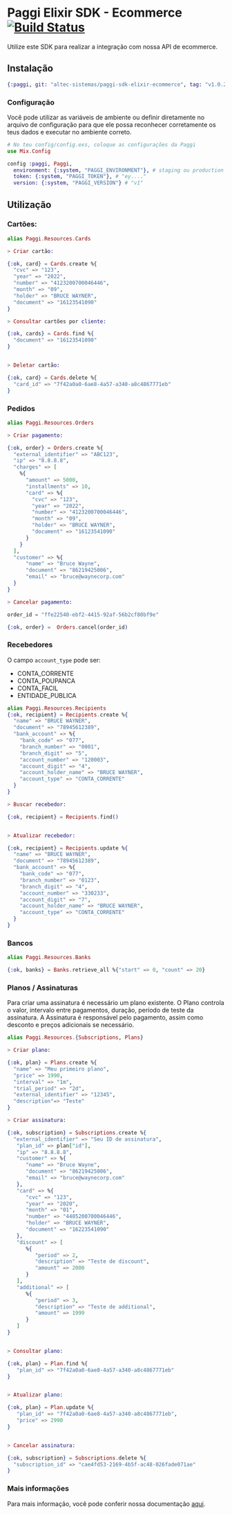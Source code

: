 # Paggi Elixir SDK - Ecommerce [![Build Status](https://drone.altec.ai/api/badges/altec-sistemas/paggi-sdk-elixir-ecommerce/status.svg)](https://drone.altec.ai/altec-sistemas/paggi-sdk-elixir-ecommerce)

Utilize este SDK para realizar a integração com nossa API de ecommerce.

## Instalação

```elixir
{:paggi, git: "altec-sistemas/paggi-sdk-elixir-ecommerce", tag: "v1.0.2"}
```

### Configuração

Você pode utilizar as variáveis de ambiente ou definir diretamente no arquivo de configuração
para que ele possa reconhecer corretamente os teus dados e executar no ambiente correto.

```elixir
# No teu config/config.exs, coloque as configurações da Paggi
use Mix.Config

config :paggi, Paggi,
  environment: {:system, "PAGGI_ENVIRONMENT"}, # staging ou production
  token: {:system, "PAGGI_TOKEN"}, # "ey...."
  version: {:system, "PAGGI_VERSION"} # "v1"
```

## Utilização

### Cartões:

```elixir
alias Paggi.Resources.Cards

> Criar cartão:

{:ok, card} = Cards.create %{
  "cvc" => "123",
  "year" => "2022",
  "number" => "4123200700046446",
  "month" => "09",
  "holder" => "BRUCE WAYNER",
  "document" => "16123541090"
}

> Consultar cartões por cliente:

{:ok, cards} = Cards.find %{
  "document" => "16123541090"
}


> Deletar cartão:

{:ok, card} = Cards.delete %{
  "card_id" => "7f42a0a0-6ae8-4a57-a340-a8c4867771eb"
}
```

### Pedidos

```elixir
alias Paggi.Resources.Orders

> Criar pagamento:

{:ok, order} = Orders.create %{
  "external_identifier" => "ABC123",
  "ip" => "8.8.8.8",
  "charges" => [
    %{
      "amount" => 5000,
      "installments" => 10,
      "card" => %{
        "cvc" => "123",
        "year" => "2022",
        "number" => "4123200700046446",
        "month" => "09",
        "holder" => "BRUCE WAYNER",
        "document" => "16123541090"
      }
    }
  ],
  "customer" => %{
      "name" => "Bruce Wayne",
      "document" => "86219425006",
      "email" => "bruce@waynecorp.com"
  }
}

> Cancelar pagamento:

order_id = "ffe22540-ebf2-4415-92af-56b2cf80bf9e"

{:ok, order} =  Orders.cancel(order_id)

```

### Recebedores

O campo `account_type` pode ser:

- CONTA_CORRENTE
- CONTA_POUPANCA
- CONTA_FACIL
- ENTIDADE_PUBLICA


```elixir
alias Paggi.Resources.Recipients
{:ok, recipient} = Recipients.create %{
  "name" => "BRUCE WAYNER",
  "document" => "78945612389",
  "bank_account" => %{
    "bank_code" => "077",
    "branch_number" => "0001",
    "branch_digit" => "5",
    "account_number" => "120003",
    "account_digit" => "4",
    "account_holder_name" => "BRUCE WAYNER",
    "account_type" => "CONTA_CORRENTE"
  }
}

> Buscar recebedor:

{:ok, recipient} = Recipients.find()


> Atualizar recebedor:

{:ok, recipient} = Recipients.update %{
  "name" => "BRUCE WAYNER",
  "document" => "78945612389",
  "bank_account" => %{
    "bank_code" => "077",
    "branch_number" => "0123",
    "branch_digit" => "4",
    "account_number" => "330233",
    "account_digit" => "7",
    "account_holder_name" => "BRUCE WAYNER",
    "account_type" => "CONTA_CORRENTE"
  }
}

```

### Bancos

```elixir
alias Paggi.Resources.Banks

{:ok, banks} = Banks.retrieve_all %{"start" => 0, "count" => 20}
```


### Planos / Assinaturas

Para criar uma assinatura é necessário um plano existente.
O Plano controla o valor, intervalo entre pagamentos, duração, período de teste da assinatura.
A Assinatura é responsável pelo pagamento, assim como desconto e preços adicionais se necessário.

```elixir
alias Paggi.Resources.{Subscriptions, Plans}

> Criar plano:

{:ok, plan} = Plans.create %{
  "name" => "Meu primeiro plano",
  "price" => 1990,
  "interval" => "1m",
  "trial_period" => "2d",
  "external_identifier" => "12345",
  "description"=> "Teste"
}

> Criar assinatura:

{:ok, subscription} = Subscriptions.create %{
  "external_identifier" => "Seu ID de assinatura",
   "plan_id" => plan["id"],
   "ip" => "8.8.8.8",
   "customer" => %{
      "name" => "Bruce Wayne",
      "document" => "86219425006",
      "email" => "bruce@waynecorp.com"
   },
   "card" => %{
      "cvc" => "123",
      "year" => "2020",
      "month" => "01",
      "number" => "4485200700046446",
      "holder" => "BRUCE WAYNER",
      "document" => "16223541090"
   },
   "discount" => [
      %{
         "period" => 2,
         "description" => "Teste de discount",
         "amount" => 2000
      }
   ],
   "additional" => [
      %{
         "period" => 3,
         "description" => "Teste de additional",
         "amount" => 1999
      }
   ]
}


> Consultar plano:

{:ok, plan} = Plan.find %{
   "plan_id" => "7f42a0a0-6ae8-4a57-a340-a8c4867771eb"
}


> Atualizar plano: 

{:ok, plan} = Plan.update %{
   "plan_id" => "7f42a0a0-6ae8-4a57-a340-a8c4867771eb",
   "price" => 2990
}


> Cancelar assinatura:

{:ok, subscription} = Subscriptions.delete %{
  "subscription_id" => "cae4fd53-2169-4b5f-ac48-026fade071ae"
}
```

### Mais informações

Para mais informação, você pode conferir nossa documentação [aqui](https://developers.paggi.com/).

